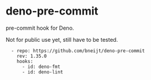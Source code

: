 # deno-pre-commit

pre-commit hook for Deno.

Not for public use yet, still have to be tested.

```
  - repo: https://github.com/bneijt/deno-pre-commit
    rev: 1.35.0
    hooks:
      - id: deno-fmt
      - id: deno-lint
```
